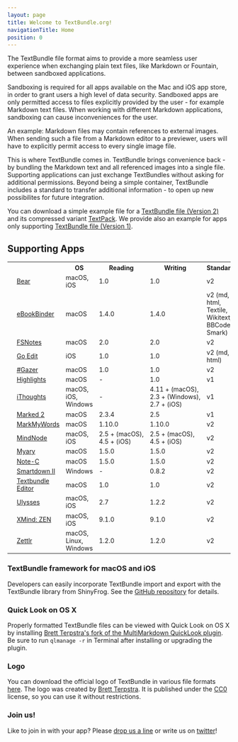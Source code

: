 ```yaml
---
layout: page
title: Welcome to TextBundle.org!
navigationTitle: Home
position: 0
---
```

The TextBundle file format aims to provide a more seamless user experience when exchanging plain text files, like Markdown or Fountain, between sandboxed applications.

Sandboxing is required for all apps available on the Mac and iOS app store, in order to grant users a high level of data security. Sandboxed apps are only permitted access to files explicitly provided by the user - for example Markdown text files. When working with different Markdown applications, sandboxing can cause inconveniences for the user.

An example: Markdown files may contain references to external images. When sending such a file from a Markdown editor to a previewer, users will have to explicitly permit access to every single image file.

This is where TextBundle comes in. TextBundle brings convenience back - by bundling the Markdown text and all referenced images into a single file. Supporting applications can just exchange TextBundles without asking for additional permissions. Beyond being a simple container, TextBundle includes a standard to transfer additional information - to open up new possibilites for future integration.

You can download a simple example file for a [TextBundle file (Version 2)][2] and its compressed variant [TextPack][3]. We provide also an example for apps only supporting [TextBundle file (Version 1)][1].

## Supporting Apps

<table class="apps">
    <tr>
        <th colspan='2'></th>
       <th>OS</th>
        <th class="appreading">Reading</th>
        <th class="appwriting">Writing</th>
        <th class="appstandard">Standard</th>
    </tr>
    <tr>
        <td class="appicon"><a href='http://bear-writer.com/'><img src='images/apps/bear.png' /></a></td>
        <td class="appname"><a href='http://bear-writer.com/'>Bear</a></td>
       <td class="appos">macOS, iOS</td>
        <td class="appreading">1.0</td>
        <td class="appwriting">1.0</td>
        <td class="appstandard">v2</td>
    </tr>
	<tr>
        <td class="appicon"><a href='https://xelaton.com/index.php?lang=en&rubrik=Applications--eBookBinder'><img src='images/apps/ebookbinder.png' /></a></td>
        <td class="appname"><a href='https://xelaton.com/index.php?lang=en&rubrik=Applications--eBookBinder'>eBookBinder</a></td>
       <td class="appos">macOS</td>
        <td class="appreading">1.4.0</td>
        <td class="appwriting">1.4.0</td>
        <td class="appstandard">v2 (md, html, Textile, Wikitext, BBCode, Smark)</td>
    </tr>
    <tr class="app">
        <td class="appicon"><a href='https://fsnot.es'><img src='images/apps/fsnotes.png' /></a></td>
        <td class="appname"><a href='https://fsnot.es'>FSNotes</a></td>
        <td class="appos">macOS</td>
        <td class="appreading">2.0</td>
        <td class="appwriting">2.0</td>
        <td class="appstandard">v2</td>
    </tr>
    <tr class="app">
        <td class="appicon"><a href='http://basilsalad.com/ios/go-edit/'><img src='images/apps/goedit.png' /></a></td>
        <td class="appname"><a href='http://basilsalad.com/ios/go-edit/'>Go Edit</a></td>
        <td class="appos">iOS</td>
        <td class="appreading">1.0</td>
        <td class="appwriting">1.0</td>
		<td class="appstandard">v2 (md, html)</td>		
    </tr>
    <tr class="app">
        <td class="appicon"><a href='https://xelaton.com/index.php?lang=en&rubrik=Applications--HashGazer'><img src='images/apps/hashgazer.png' /></a></td>
        <td class="appname"><a href='https://xelaton.com/index.php?lang=en&rubrik=Applications--HashGazer'>#Gazer</a></td>
       <td class="appos">macOS</td>
        <td class="appreading">1.0</td>
        <td class="appwriting">1.0</td>
        <td class="appstandard">v2</td>     
    </tr>
    <tr class="app">
        <td class="appicon"><a href='http://www.highlightsapp.net'><img src='images/apps/highlights.png' /></a></td>
        <td class="appname"><a href='http://www.highlightsapp.net'>Highlights</a></td>
       <td class="appos">macOS</td>
        <td class="appreading">-</td>
        <td class="appwriting">1.0</td>
        <td class="appstandard">v1</td>     
    </tr>
    <tr class="app">
        <td class="appicon"><a href='http://www.toketaware.com/'><img src='images/apps/ithoughts.png' /></a></td>
        <td class="appname"><a href='http://www.toketaware.com/'>iThoughts</a></td>
       <td class="appos">macOS, iOS, Windows</td>
        <td class="appreading">-</td>
        <td class="appwriting">4.11&nbsp;+&nbsp;(macOS), 2.3&nbsp;+&nbsp;(Windows), 2.7&nbsp;+&nbsp;(iOS)</td>
		<td class="appstandard">v1</td>		
    </tr>
    <tr>
        <td class="appicon"><a href='http://www.marked2app.com'><img src='images/apps/marked2.png' /></a></td>
        <td class="appname"><a href='http://www.marked2app.com'>Marked 2</a></td>
       <td class="appos">macOS</td>
        <td class="appreading">2.3.4</td>
        <td class="appwriting">2.5</td>
        <td class="appstandard">v1</td>
    </tr>
    <tr>
        <td class="appicon"><a href='https://xelaton.com/index.php?lang=en&rubrik=Applications--MarkMyWords'><img src='images/apps/markmywords.png' /></a></td>
        <td class="appname"><a href='https://xelaton.com/index.php?lang=en&rubrik=Applications--MarkMyWords'>MarkMyWords</a></td>
        <td class="appos">macOS</td>
        <td class="appreading">1.10.0</td>
        <td class="appwriting">1.10.0</td>
        <td class="appstandard">v2</td>
    </tr>	
    <tr>
        <td class="appicon"><a href='http://www.mindnode.com'><img src='images/apps/mindnode.png' /></a></td>
        <td class="appname"><a href='http://www.mindnode.com'>MindNode</a></td>
       <td class="appos">macOS, iOS</td>
        <td class="appreading">2.5&nbsp;+&nbsp;(macOS), 4.5&nbsp;+&nbsp;(iOS)</td>
        <td class="appwriting">2.5&nbsp;+&nbsp;(macOS), 4.5&nbsp;+&nbsp;(iOS)</td>
        <td class="appstandard">v2</td>
    </tr>
    <tr class="app">
        <td class="appicon"><a href='http://xelaton.com/index.php?lang=en&rubrik=Applications--Myary'><img src='images/apps/myary.png' /></a></td>
        <td class="appname"><a href='http://xelaton.com/index.php?lang=en&rubrik=Applications--Myary'>Myary</a></td>
        <td class="appos">macOS</td>
        <td class="appreading">1.5.0</td>
        <td class="appwriting">1.5.0</td>
		<td class="appstandard">v2</td>		
    </tr>
    <tr class="app">
        <td class="appicon"><a href='http://xelaton.com/index.php?lang=en&rubrik=Applications--Note-C'><img src='images/apps/note-c.png' /></a></td>
        <td class="appname"><a href='http://xelaton.com/index.php?lang=en&rubrik=Applications--Note-C'>Note-C</a></td>
        <td class="appos">macOS</td>
        <td class="appreading">1.5.0</td>
        <td class="appwriting">1.5.0</td>
		<td class="appstandard">v2</td>		
    </tr>
    <tr class="app">
        <td class="appicon"><a href='http://www.aflava.com'><img src='images/apps/smartdown.png' /></a></td>
        <td class="appname"><a href='http://www.aflava.com'>Smartdown II</a></td>
       <td class="appos">Windows</td>
        <td class="appreading">-</td>
        <td class="appwriting">0.8.2</td>
		<td class="appstandard">v2</td>		
    </tr>
    <tr class="app">
        <td class="appicon"><a href='https://xelaton.com/index.php?lang=en&rubrik=Applications--Textbundle%20Editor'><img src='images/apps/textbundle-editor.png' /></a></td>
        <td class="appname"><a href='https://xelaton.com/index.php?lang=en&rubrik=Applications--Textbundle%20Editor'>Textbundle Editor</a></td>
       <td class="appos">macOS</td>
        <td class="appreading">1.0</td>
        <td class="appwriting">1.0</td>
        <td class="appstandard">v2</td>     
    </tr>	
    <tr class="app">
        <td class="appicon"><a href='https://www.ulysses.app'><img src='images/apps/ulysses.png' /></a></td>
        <td class="appname"><a href='https://www.ulysses.app'>Ulysses</a></td>
       <td class="appos">macOS, iOS</td>
        <td class="appreading">2.7</td>
        <td class="appwriting">1.2.2</td>
        <td class="appstandard">v2</td>     
    </tr>
    <tr class="app">
        <td class="appicon"><a href='https://www.xmind.net/zen/'><img src='images/apps/xmind_zen.png' /></a></td>
        <td class="appname"><a href='https://www.xmind.net/zen/'>XMind: ZEN</a></td>
       <td class="appos">macOS, iOS</td>
        <td class="appreading">9.1.0</td>
        <td class="appwriting">9.1.0</td>
        <td class="appstandard">v2</td>     
    </tr>
    <tr class="app">
        <td class="appicon"><a href='https://www.zettlr.com/'><img src='images/apps/zettlr.png' /></a></td>
        <td class="appname"><a href='https://www.zettlr.com/'>Zettlr</a></td>
       <td class="appos">macOS, Linux, Windows</td>
        <td class="appreading">1.2.0</td>
        <td class="appwriting">1.2.0</td>
        <td class="appstandard">v2</td>     
    </tr>
</table>

### TextBundle framework for macOS and iOS

Developers can easily incorporate TextBundle import and export with the TextBundle library from ShinyFrog. See the [GitHub repository](https://github.com/shinyfrog/TextBundle) for details.


### Quick Look on OS X
Properly formatted TextBundle files can be viewed with Quick Look on OS X by installing [Brett Terpstra's fork of the MultiMarkdown QuickLook plugin][6]. Be sure to run `qlmanage -r` in Terminal after installing or upgrading the plugin.


### Logo
You can download the official logo of TextBundle in various file formats [here](downloads/textbundle-logo.zip). The logo was created by [Brett Terpstra][7]. It is published under the [CC0](https://creativecommons.org/publicdomain/zero/1.0/) license, so you can use it without restrictions.


### Join us!
Like to join in with your app? Please [drop us a line][4] or write us on [twitter][5]!

[1]:    /downloads/example-bundle-v1.zip
[2]:    /downloads/example-bundle-v2.zip
[3]:    /downloads/example.textpack
[4]:    mailto:info@textbundle.org
[5]:    https://twitter.com/txtbndl
[6]:    http://brettterpstra.com/2015/06/03/mmd-quicklook-1-dot-2-with-textbundle-support/
[7]:	http://brettterpstra.com/
